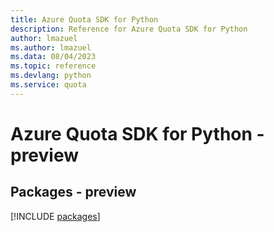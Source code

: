 ```yaml
---
title: Azure Quota SDK for Python
description: Reference for Azure Quota SDK for Python
author: lmazuel
ms.author: lmazuel
ms.data: 08/04/2023
ms.topic: reference
ms.devlang: python
ms.service: quota
---
```

# Azure Quota SDK for Python - preview
## Packages - preview
[!INCLUDE [packages](quota-index.md)]